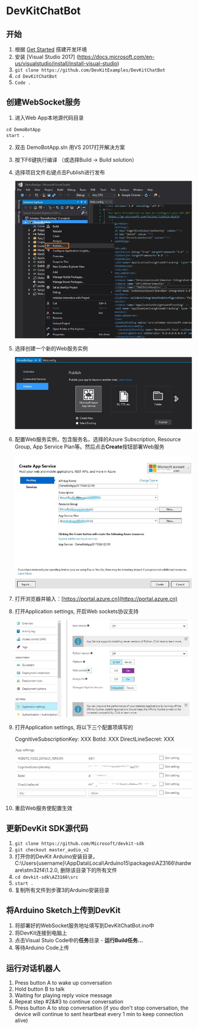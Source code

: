 # DevKitChatBot

## 开始
1. 根据 [Get Started](https://microsoft.github.io/azure-iot-developer-kit/docs/get-started/) 搭建开发环境
1. 安装 [Visual Studio 2017] (https://docs.microsoft.com/en-us/visualstudio/install/install-visual-studio)
1. `git clone https://github.com/DevKitExamples/DevKitChatBot`
1. `cd DevKitChatBot`
1. `Code .`

## 创建WebSocket服务
1. 进入Web App本地源代码目录
```
cd DemoBotApp
start .
```

2. 双击 DemoBotApp.sln 用VS 2017打开解决方案
3. 按下F6键执行编译 （或选择Build -> Build solution）
4. 选择项目文件右键点击Publish进行发布

    ![Publish Web App](images/publish-1.jpg)

5. 选择创建一个新的Web服务实例

    ![Publish Web App](images/publish-2.jpg)

6. 配置Web服务实例，包含服务名，选择的Azure Subscription, Resource Group, App Service Plan等。然后点击**Create**按钮部署Web服务

    ![Publish Web App](images/publish-3.jpg)

7. 打开浏览器并输入：[https://portal.azure.cn](https://portal.azure.cn)

8. 打开Application settings, 开启Web sockets协议支持

    ![Publish Web App](images/publish-4.jpg)
9. 打开Application settings, 将以下三个配置项填写的

    CognitiveSubscriptionKey: XXX
    BotId: XXX
    DirectLineSecret: XXX

    ![Publish Web App](images/publish-5.jpg)

10. 重启Web服务使配置生效

## 更新DevKit SDK源代码

1. `git clone https://github.com/Microsoft/devkit-sdk`
2. `git checkout master_audio_v2`
3. 打开你的DevKit Arduino安装目录，C:\Users\{username}\AppData\Local\Arduino15\packages\AZ3166\hardware\stm32f4\1.2.0, 删除该目录下的所有文件
4. `cd devkit-sdk\AZ3166\src`
5. `start .`
6. 复制所有文件到步骤3的Arduino安装目录

## 将Arduino Sketch上传到DevKit

1. 将部署好的WebSocket服务地址填写到DevKitChatBot.ino中
1. 将DevKit连接到电脑上
1. 点击Visual Stuio Code中的**任务**目录 - **运行Build任务…**
1. 等待Arduino Code上传

## 运行对话机器人
1. Press button A to wake up conversation
2. Hold button B to talk
3. Waiting for playing reply voice message
4. Repeat step #2&#3 to continue conversation
5. Press button A to stop conversation (if you don't stop conversation, the device will continue to sent heartbeat every 1 min to keep connection alive)